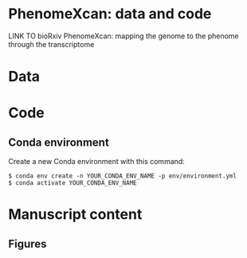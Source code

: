 # PhenomeXcan: data and code

LINK TO bioRxiv
PhenomeXcan: mapping the genome to the phenome through the transcriptome

# Data

# Code
## Conda environment

Create a new Conda environment with this command:
```
$ conda env create -n YOUR_CONDA_ENV_NAME -p env/environment.yml
$ conda activate YOUR_CONDA_ENV_NAME
```

# Manuscript content
## Figures

